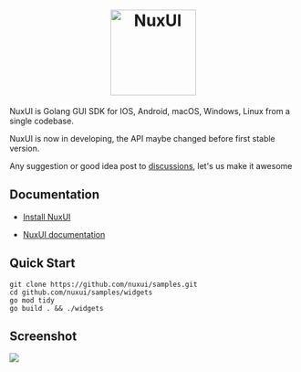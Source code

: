 <a href="https://nuxui.org/">
  <h1 align="center">
    <picture>
      <source height="150" media="(prefers-color-scheme: dark)" srcset="https://gitee.com/nuxui/website/raw/master/static/nuxui_logo_text.svg">
      <img alt="NuxUI" height="150" src="https://gitee.com/nuxui/website/raw/master/static/nuxui_logo_text.svg">
    </picture>
  </h1>
</a>

NuxUI is Golang GUI SDK for IOS, Android, macOS, Windows, Linux from a single codebase.

NuxUI is now in developing, the API maybe changed before first stable version.

Any suggestion or good idea post to [discussions](https://github.com/nuxui/nuxui/discussions), let's us make it awesome

## Documentation

* [Install NuxUI](https://nuxui.org/start/install/)

* [NuxUI documentation](https://nuxui.org/)

## Quick Start
```
git clone https://github.com/nuxui/samples.git
cd github.com/nuxui/samples/widgets
go mod tidy
go build . && ./widgets
```
## Screenshot

![](https://gitee.com/nuxui/website/raw/master/static/samples/screenshot_widgets.jpg)
